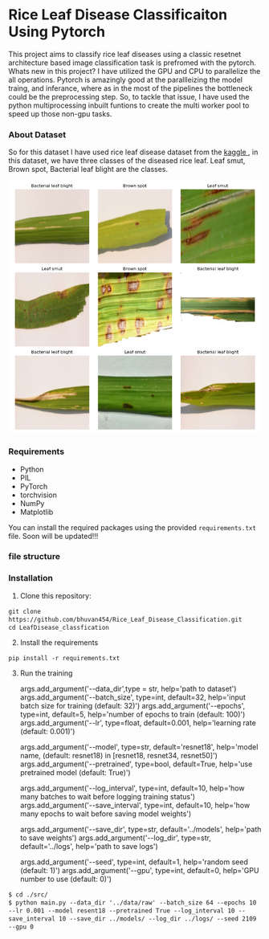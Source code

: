 # Rice Leaf Disease Classificaiton Using Pytorch

This project aims to classify rice leaf diseases using a classic resetnet architecture based image classification task is prefromed with the pytorch. Whats new in this project? I have utilized the GPU and CPU to parallelize the all operations. Pytorch is amazingly good at the parallleizing the model traing, and inferance, where as in the most of the pipelines the bottleneck could be the preprocessing step. So, to tackle that issue, I have used the python multiprocessing inbuilt funtions to create the multi worker pool to speed up those non-gpu tasks. 

### About Dataset
So for this dataset I have used rice leaf disease dataset from the  <a href = "https://www.kaggle.com/datasets/vbookshelf/rice-leaf-diseases" target="_blank"> kaggle </a>, in this dataset, we have three classes of the diseased rice leaf. Leaf smut, Brown spot, Bacterial leaf blight are the classes. 

![image](data/figures/sample_images.png)


### Requirements

- Python 
- PIL
- PyTorch
- torchvision
- NumPy
- Matplotlib

You can install the required packages using the provided `requirements.txt` file. Soon will be updated!!!


### file structure

<!-- '''bash 

├── fedlab
│   ├── contrib
│   ├── core
│   ├── models
│   └── utils
├── datasets
│   └── ...
├── examples
│   ├── asynchronous-cross-process-mnist
│   ├── cross-process-mnist
│   ├── hierarchical-hybrid-mnist
│   ├── network-connection-checker
│   ├── scale-mnist
│   └── standalone-mnist
└── tutorials
    ├── communication_tutorial.ipynb
    ├── customize_tutorial.ipynb
    ├── pipeline_tutorial.ipynb
    └── ...

''' -->

### Installation

1. Clone this repository:
```
git clone https://github.com/bhuvan454/Rice_Leaf_Disease_Classification.git
cd LeafDisease_classfication
```

2.  Install the requirements 

``` 
pip install -r requirements.txt 
```

3.  Run the training

    args.add_argument('--data_dir',type = str, help='path to dataset')
    args.add_argument('--batch_size', type=int, default=32, help='input batch size for training (default: 32)')
    args.add_argument('--epochs', type=int, default=5, help='number of epochs to train (default: 100)')
    args.add_argument('--lr', type=float, default=0.001, help='learning rate (default: 0.001)')

    args.add_argument('--model', type=str, default='resnet18', help='model name, (default: resnet18) in [resnet18, resnet34, resnet50]')
    args.add_argument('--pretrained', type=bool, default=True, help='use pretrained model (default: True)')

    args.add_argument('--log_interval', type=int, default=10, help='how many batches to wait before logging training status')
    args.add_argument('--save_interval', type=int, default=10, help='how many epochs to wait before saving model weights')

    args.add_argument('--save_dir', type=str, default='../models', help='path to save weights')
    args.add_argument('--log_dir', type=str, default='../logs', help='path to save logs')

    args.add_argument('--seed', type=int, default=1, help='random seed (default: 1)')
    args.add_argument('--gpu', type=int, default=0, help='GPU number to use (default: 0)')

```
$ cd ./src/
$ python main.py --data_dir '../data/raw' --batch_size 64 --epochs 10 --lr 0.001 --model resent18 --pretrained True --log_interval 10 --save_interval 10 --save_dir ../models/ --log_dir ../logs/ --seed 2109 --gpu 0

```